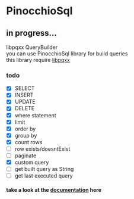 # PinocchioSql
## in progress...
libpqxx QueryBuilder \
you can use PinocchioSql library for build queries \
this library require [libpqxx](https://github.com/jtv/libpqxx) 

### todo 
* [x] SELECT
* [x] INSERT
* [x] UPDATE
* [x] DELETE
* [x] where statement
* [x] limit
* [x] order by
* [x] group by
* [x] count rows
* [ ] row exists/doesntExist
* [ ] paginate
* [x] custom query
* [ ] get built query as String
* [ ] get last executed query
#### take a look at the [documentation](https://github.com/Meraj/PinocchioSql/wiki) here


